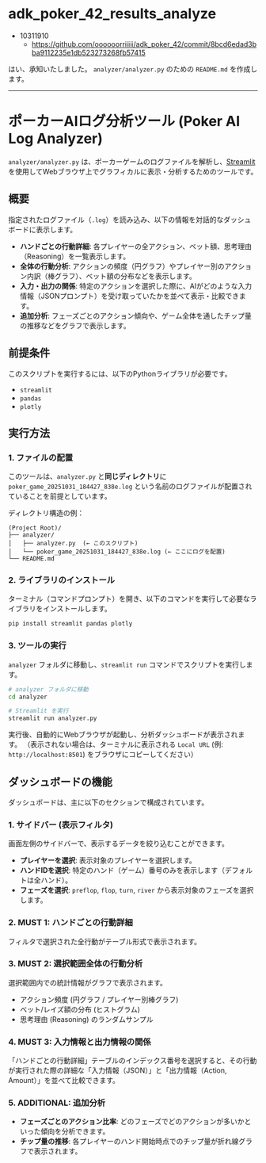 # adk_poker_42_results_analyze

- 10311910
  - https://github.com/oooooorriiiii/adk_poker_42/commit/8bcd6edad3bba9112235e1db523273268fb57415

はい、承知いたしました。
`analyzer/analyzer.py` のための `README.md` を作成します。

-----

# ポーカーAIログ分析ツール (Poker AI Log Analyzer)

`analyzer/analyzer.py` は、ポーカーゲームのログファイルを解析し、[Streamlit](https://streamlit.io/) を使用してWebブラウザ上でグラフィカルに表示・分析するためのツールです。

## 概要

指定されたログファイル（`.log`）を読み込み、以下の情報を対話的なダッシュボードに表示します。

  * **ハンドごとの行動詳細**: 各プレイヤーの全アクション、ベット額、思考理由（Reasoning）を一覧表示します。
  * **全体の行動分析**: アクションの頻度（円グラフ）やプレイヤー別のアクション内訳（棒グラフ）、ベット額の分布などを表示します。
  * **入力・出力の関係**: 特定のアクションを選択した際に、AIがどのような入力情報（JSONプロンプト）を受け取っていたかを並べて表示・比較できます。
  * **追加分析**: フェーズごとのアクション傾向や、ゲーム全体を通したチップ量の推移などをグラフで表示します。

## 前提条件

このスクリプトを実行するには、以下のPythonライブラリが必要です。

  * `streamlit`
  * `pandas`
  * `plotly`

## 実行方法

### 1\. ファイルの配置

このツールは、`analyzer.py` と**同じディレクトリ**に `poker_game_20251031_184427_838e.log` という名前のログファイルが配置されていることを前提としています。

ディレクトリ構造の例：

```
(Project Root)/
├── analyzer/
│   ├── analyzer.py  (← このスクリプト)
│   └── poker_game_20251031_184427_838e.log (← ここにログを配置)
└── README.md
```

### 2\. ライブラリのインストール

ターミナル（コマンドプロンプト）を開き、以下のコマンドを実行して必要なライブラリをインストールします。

```bash
pip install streamlit pandas plotly
```

### 3\. ツールの実行

`analyzer` フォルダに移動し、`streamlit run` コマンドでスクリプトを実行します。

```bash
# analyzer フォルダに移動
cd analyzer

# Streamlit を実行
streamlit run analyzer.py
```

実行後、自動的にWebブラウザが起動し、分析ダッシュボードが表示されます。
（表示されない場合は、ターミナルに表示される `Local URL` (例: `http://localhost:8501`) をブラウザにコピーしてください）

## ダッシュボードの機能

ダッシュボードは、主に以下のセクションで構成されています。

### 1\. サイドバー (表示フィルタ)

画面左側のサイドバーで、表示するデータを絞り込むことができます。

  * **プレイヤーを選択**: 表示対象のプレイヤーを選択します。
  * **ハンドIDを選択**: 特定のハンド（ゲーム）番号のみを表示します（デフォルトは全ハンド）。
  * **フェーズを選択**: `preflop`, `flop`, `turn`, `river` から表示対象のフェーズを選択します。

### 2\. MUST 1: ハンドごとの行動詳細

フィルタで選択された全行動がテーブル形式で表示されます。

### 3\. MUST 2: 選択範囲全体の行動分析

選択範囲内での統計情報がグラフで表示されます。

  * アクション頻度 (円グラフ / プレイヤー別棒グラフ)
  * ベット/レイズ額の分布 (ヒストグラム)
  * 思考理由 (Reasoning) のランダムサンプル

### 4\. MUST 3: 入力情報と出力情報の関係

「ハンドごとの行動詳細」テーブルのインデックス番号を選択すると、その行動が実行された際の詳細な「入力情報（JSON）」と「出力情報（Action, Amount）」を並べて比較できます。

### 5\. ADDITIONAL: 追加分析

  * **フェーズごとのアクション比率**: どのフェーズでどのアクションが多いかといった傾向を分析できます。
  * **チップ量の推移**: 各プレイヤーのハンド開始時点でのチップ量が折れ線グラフで表示されます。